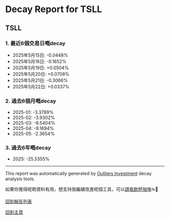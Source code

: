 # Decay Report for TSLL

## TSLL

### 1. 最近6個交易日嘅decay

- 2025年5月15日: -0.0448%
- 2025年5月16日: -0.1652%
- 2025年5月19日: +0.0504%
- 2025年5月20日: +0.0708%
- 2025年5月21日: -0.3066%
- 2025年5月22日: +0.0337%

### 2. 過去6個月嘅decay

- 2025-01: -3.3789%
- 2025-02: -3.9302%
- 2025-03: -9.5404%
- 2025-04: -9.1694%
- 2025-05: -2.3654%

### 3. 過去6年嘅decay

- 2025: -25.5355%

------------------------------
This report was automatically generated by [Outliers Investment](https://outliersecon.github.io/Outliers-Investment/) decay analysis tools.

如果你覺得呢啲資料有用，想支持我繼續改進呢個工具，可以[請我飲杯咖啡](https://buymeacoffee.com/outliersecon)☕🙏

[回到報告列表](https://outliersecon.github.io/Outliers-Investment/reports/reports_public)

[回到主頁](https://outliersecon.github.io/Outliers-Investment/)